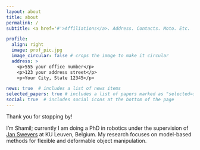 ```yaml
---
layout: about
title: about
permalink: /
subtitle: <a href='#'>Affiliations</a>. Address. Contacts. Moto. Etc.

profile:
  align: right
  image: prof_pic.jpg
  image_circular: false # crops the image to make it circular
  address: >
    <p>555 your office number</p>
    <p>123 your address street</p>
    <p>Your City, State 12345</p>

news: true  # includes a list of news items
selected_papers: true # includes a list of papers marked as "selected={true}"
social: true  # includes social icons at the bottom of the page
---
```


Thank you for stopping by!

I’m Shamil; currently I am doing a PhD in robotics under the supervision of [Jan Swevers](https://www.kuleuven.be/wieiswie/en/person/00015548) at KU Leuven, Belgium. My research focuses on model-based methods for flexible and deformable object manipulation.
